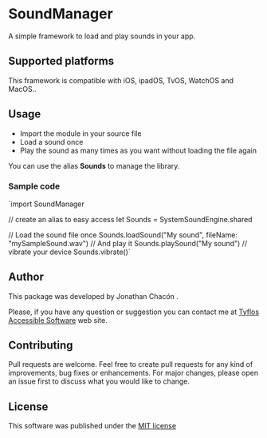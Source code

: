 # SoundManager

A simple framework to load and play sounds in your app.

## Supported platforms

This framework is compatible with iOS, ipadOS, TvOS, WatchOS and MacOS..

## Usage

* Import the module in your source file
* Load a sound once
* Play the sound as many times as you want without loading the file again

You can use the alias **Sounds** to manage the library.

### Sample code

`import SoundManager

// create an alias to easy access
let Sounds = SystemSoundEngine.shared

// Load the sound file once
Sounds.loadSound("My sound", fileName: "mySampleSound.wav")
// And play it
Sounds.playSound("My sound")
// vibrate your device
Sounds.vibrate()`

## Author

This package was developed by Jonathan Chacón .

Please, if you have any question or suggestion you can contact me at [Tyflos Accessible Software](https://www.tyflosaccessiblesoftware.com) web site.

## Contributing

Pull requests are welcome. Feel free to create pull requests for any kind of improvements, bug fixes or enhancements. For major changes, please open an issue first to discuss what you would like to change.

## License

This software was published under the [MIT license](https://choosealicense.com/licenses/mit/)
